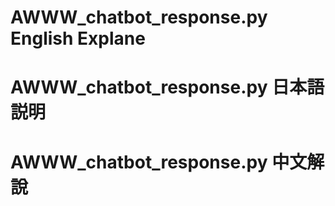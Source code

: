 # AWWW_chatbot_response.py English Explane

# AWWW_chatbot_response.py 日本語説明

# AWWW_chatbot_response.py 中文解說
